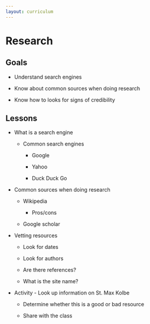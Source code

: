 ```yaml
---
layout: curriculum
---
```


# Research

## Goals

* Understand search engines

* Know about common sources when doing research 

* Know how to looks for signs of credibility

## Lessons

* What is a search engine 

  * Common search engines

    * Google

    * Yahoo

    * Duck Duck Go

* Common sources when doing research 

  * Wikipedia

    * Pros/cons

  * Google scholar

* Vetting resources

  * Look for dates

  * Look for authors

  * Are there references?

  * What is the site name?

* Activity - Look up information on St. Max Kolbe

  * Determine whether this is a good or bad resource

  * Share with the class

